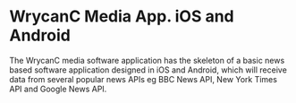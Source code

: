 # WrycanC Media App. iOS and Android
The WrycanC media software application has the skeleton of a basic news based software application designed in iOS and Android, which will receive data from several popular news APIs eg BBC News API, New York Times API and Google News API.
